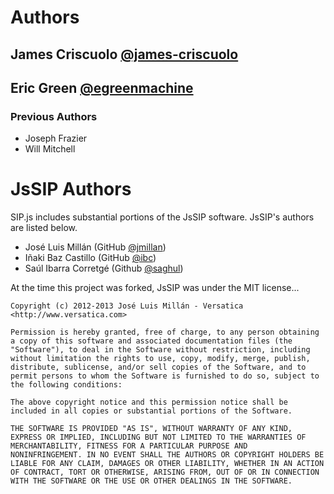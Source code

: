 # Authors

## James Criscuolo [@james-criscuolo](https://github.com/james-criscuolo)

## Eric Green [@egreenmachine](https://github.com/egreenmachine)

### Previous Authors

* Joseph Frazier
* Will Mitchell

# JsSIP Authors

SIP.js includes substantial portions of the JsSIP software.  JsSIP's authors are listed below.

* José Luis Millán (GitHub [@jmillan](https://github.com/jmillan))
* Iñaki Baz Castillo (GitHub [@ibc](https://github.com/ibc))
* Saúl Ibarra Corretgé (Github [@saghul](https://github.com/saghul))

At the time this project was forked, JsSIP was under the MIT license...

~~~
Copyright (c) 2012-2013 José Luis Millán - Versatica <http://www.versatica.com>

Permission is hereby granted, free of charge, to any person obtaining
a copy of this software and associated documentation files (the
"Software"), to deal in the Software without restriction, including
without limitation the rights to use, copy, modify, merge, publish,
distribute, sublicense, and/or sell copies of the Software, and to
permit persons to whom the Software is furnished to do so, subject to
the following conditions:

The above copyright notice and this permission notice shall be
included in all copies or substantial portions of the Software.

THE SOFTWARE IS PROVIDED "AS IS", WITHOUT WARRANTY OF ANY KIND,
EXPRESS OR IMPLIED, INCLUDING BUT NOT LIMITED TO THE WARRANTIES OF
MERCHANTABILITY, FITNESS FOR A PARTICULAR PURPOSE AND
NONINFRINGEMENT. IN NO EVENT SHALL THE AUTHORS OR COPYRIGHT HOLDERS BE
LIABLE FOR ANY CLAIM, DAMAGES OR OTHER LIABILITY, WHETHER IN AN ACTION
OF CONTRACT, TORT OR OTHERWISE, ARISING FROM, OUT OF OR IN CONNECTION
WITH THE SOFTWARE OR THE USE OR OTHER DEALINGS IN THE SOFTWARE.
~~~
